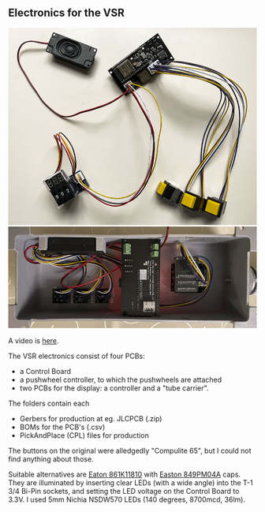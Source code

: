 ## Electronics for the VSR

<img src="img/thelot.jpg">

<img src="img/inside.jpg">

A video is [here](https://www.facebook.com/61553801874212/videos/475630928153628/).

The VSR electronics consist of four PCBs:
- a Control Board
- a pushwheel controller, to which the pushwheels are attached
- two PCBs for the display: a controller and a "tube carrier".

The folders contain each
- Gerbers for production at eg. JLCPCB (.zip)
- BOMs for the PCB's (.csv)
- PickAndPlace (CPL) files for production

The buttons on the original were alledgedly "Compulite 65", but I could not find anything about those.

Suitable alternatives are [Eaton 861K11810](https://www.onlinecomponents.com/en/productdetail/cutler-hammer--eaton/861k11810-11067671.html) with [Easton 849PM04A](https://www.onlinecomponents.com/en/productdetail/cutler-hammer--eaton/849pm04a-39549100.html) caps. They are illuminated by inserting clear LEDs (with a wide angle) into the T-1 3/4 Bi-Pin sockets, and setting the LED voltage on the Control Board to 3.3V. I used 5mm Nichia NSDW570 LEDs (140 degrees, 8700mcd, 36lm).
